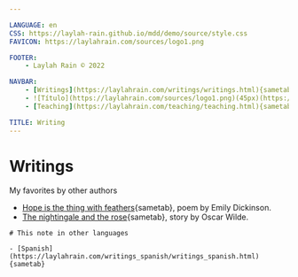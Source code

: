 ```yaml
---

LANGUAGE: en
CSS: https://laylah-rain.github.io/mdd/demo/source/style.css
FAVICON: https://laylahrain.com/sources/logo1.png

FOOTER:
    - Laylah Rain © 2022

NAVBAR:
    - [Writings](https://laylahrain.com/writings/writings.html){sametab}
    - ![Título](https://laylahrain.com/sources/logo1.png)(45px)(https://laylahrain.com){sametab}
    - [Teaching](https://laylahrain.com/teaching/teaching.html){sametab}

TITLE: Writing
---
```



# Writings

My favorites by other authors

- [Hope is the thing with feathers](https://laylahrain.com/hope_is_the_thing_with_feathers/hope_is_the_thing_with_feathers.html){sametab}, poem by Emily Dickinson.
- [The nightingale and the rose](https://laylahrain.com/the_nightingale_and_the_rose/the_nightingale_and_the_rose.html){sametab}, story by Oscar Wilde.


```note
# This note in other languages

- [Spanish](https://laylahrain.com/writings_spanish/writings_spanish.html){sametab}

```
